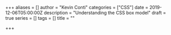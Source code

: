 +++
aliases = []
author = "Kevin Conti"
categories = ["CSS"]
date = 2019-12-06T05:00:00Z
description = "Understanding the CSS box model"
draft = true
series = []
tags = []
title = ""

+++
